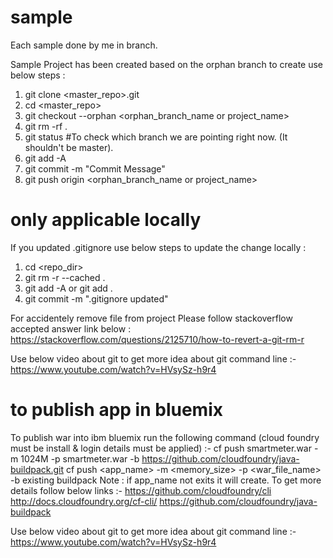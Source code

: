 # sample
Each sample done by me in branch.

Sample Project has been created based on the orphan branch to create use below steps :
1) git clone <master_repo>.git
2) cd <master_repo>
3) git checkout --orphan <orphan_branch_name or project_name>
4) git rm -rf .
5) git status #To check which branch we are pointing right now. (It shouldn't be master).
5) git add -A
6) git commit -m "Commit Message"
7) git push origin <orphan_branch_name  or project_name>

# only applicable locally
If you updated .gitignore use below steps to update the change locally :
1) cd <repo_dir>
2) git rm -r --cached .
3) git add -A or git add .
4) git commit -m ".gitignore updated"

For accidentely remove file from project Please follow stackoverflow accepted answer link below :
https://stackoverflow.com/questions/2125710/how-to-revert-a-git-rm-r

Use below video about git to get more idea about git command line :- https://www.youtube.com/watch?v=HVsySz-h9r4

# to publish app in bluemix
To publish war into ibm bluemix run the following command (cloud foundry must be install & login details must be applied) :- cf push smartmeter.war -m 1024M -p smartmeter.war -b https://github.com/cloudfoundry/java-buildpack.git
cf push <app_name> -m <memory_size> -p <war_file_name> -b existing buildpack
Note : if app_name not exits it will create. To get more details follow below links :- 
https://github.com/cloudfoundry/cli 
http://docs.cloudfoundry.org/cf-cli/ 
https://github.com/cloudfoundry/java-buildpack

Use below video about git to get more idea about git command line :- 
https://www.youtube.com/watch?v=HVsySz-h9r4
